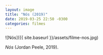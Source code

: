 ```yaml
---
layout: image
title: "Nós (2019)"
date: 2019-03-25 22:50 -0300
categories: filmes
---
```

![Nós]({{ site.baseurl }}/assets/filme-nos.jpg)

_Nós_ (Jordan Peele, 2019).
